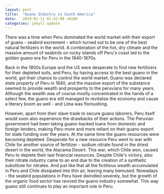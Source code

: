 ```yaml
---
layout: post
title:  "Guano Industry in South America"
date:   2019-01-11 01:42:09 +0100
categories: jekyll update
---
```


There was a time when Peru dominated the world market with their export of guano - seabird excrement - which turned out to be one of the best natural fertilizers in the world. A combination of the hot, dry climate and the massive amount of seabirds on rocky islands off Peru's coast led to the golden guano era for Peru in the 1840-1870s. <!---Despite making for a nice anecdote, the guano industry in South America is fascinating from a political and historical viewpoint. -->

Back in the 1800s Europe and the US were desperate to find new fertilizers for their depleted soils, and Peru, by having access to the best guano in the world, got their chance to control the world market. Guano was declared state property of Peru in 1840, and the massive export of the substance seemed to provide wealth and prosperity to the peruvians for many years. Although the wealth was of course mostly concentrated in the hands of a select few, the guano era still managed to revitalize the economy and cause a literary boom as well - and Lima was floroushing.

However, apart from their slave trade to secure guano laborers, Peru itself would soon also experience the drawbacks of their actions. The Peruvian government had been taking guano-backed loans from domestic and foreign lenders, making Peru more and more reliant on their guano export for state funding over the years. At the same time the guano resources were becoming depleted. Desperate for a new resource Peru went to war with Chile for another source of fertilizer - sodium nitrate found in the driest desert in the world, the Atacama Desert. This war, which Chile won, caused Peru to deplete their last financial resources. Despite Chile's victory, also their nitrate industry came to an end due to the creation of a synthetic substitute for nitrates. And just like that all the fictitious wealth accumulated in Peru and Chile dissipated into thin air, leaving many bemused. Nowadays - the seabird populations in Peru have dwindled severely, but the growth of the organic food sector has revived the guano industry somewhat. This way guano still continues to play an important role in Peru.


<!--- Bayesian Neural Networks
- Guano Industry in South America
- Unequal teaching evaluations for tutors with different nationalities-->

<!---You’ll find this post in your `_posts` directory. Go ahead and edit it and re-build the site to see your changes. You can rebuild the site in many different ways, but the most common way is to run `jekyll serve`, which launches a web server and auto-regenerates your site when a file is updated.-->

<!--To add new posts, simply add a file in the `_posts` directory that follows the convention `YYYY-MM-DD-name-of-post.ext` and includes the necessary front matter. Take a look at the source for this post to get an idea about how it works

Jekyll also offers powerful support for code snippets:

{% highlight ruby %}
def print_hi(name)
  puts "Hi, #{name}"
end
print_hi('Tom')

#=> prints 'Hi, Tom' to STDOUT.
{% endhighlight %}

Check out the [Jekyll docs][jekyll-docs] for more info on how to get the most out of Jekyll. File all bugs/feature requests at [Jekyll’s GitHub repo][jekyll-gh]. If you have questions, you can ask them on [Jekyll Talk][jekyll-talk].

[jekyll-docs]: https://jekyllrb.com/docs/home
[jekyll-gh]:   https://github.com/jekyll/jekyll
[jekyll-talk]: https://talk.jekyllrb.com/-->
